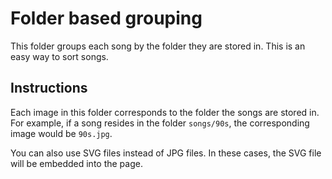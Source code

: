 # Folder based grouping

This folder groups each song by the folder they are stored in. This is an easy way to sort songs.

## Instructions

Each image in this folder corresponds to the folder the songs are stored in. For example, if a song resides in the folder `songs/90s`, the corresponding image would be `90s.jpg`.

You can also use SVG files instead of JPG files. In these cases, the SVG file will be embedded into the page.